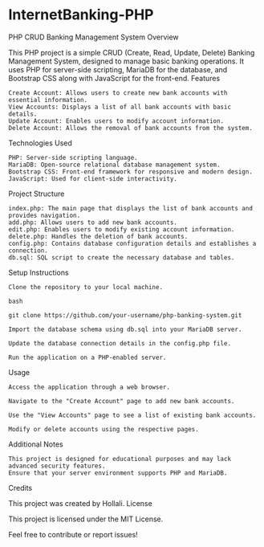 # InternetBanking-PHP
PHP CRUD Banking Management System
Overview

This PHP project is a simple CRUD (Create, Read, Update, Delete) Banking Management System, designed to manage basic banking operations. It uses PHP for server-side scripting, MariaDB for the database, and Bootstrap CSS along with JavaScript for the front-end.
Features

    Create Account: Allows users to create new bank accounts with essential information.
    View Accounts: Displays a list of all bank accounts with basic details.
    Update Account: Enables users to modify account information.
    Delete Account: Allows the removal of bank accounts from the system.

Technologies Used

    PHP: Server-side scripting language.
    MariaDB: Open-source relational database management system.
    Bootstrap CSS: Front-end framework for responsive and modern design.
    JavaScript: Used for client-side interactivity.

Project Structure

    index.php: The main page that displays the list of bank accounts and provides navigation.
    add.php: Allows users to add new bank accounts.
    edit.php: Enables users to modify existing account information.
    delete.php: Handles the deletion of bank accounts.
    config.php: Contains database configuration details and establishes a connection.
    db.sql: SQL script to create the necessary database and tables.

Setup Instructions

    Clone the repository to your local machine.

    bash

    git clone https://github.com/your-username/php-banking-system.git

    Import the database schema using db.sql into your MariaDB server.

    Update the database connection details in the config.php file.

    Run the application on a PHP-enabled server.

Usage

    Access the application through a web browser.

    Navigate to the "Create Account" page to add new bank accounts.

    Use the "View Accounts" page to see a list of existing bank accounts.

    Modify or delete accounts using the respective pages.

Additional Notes

    This project is designed for educational purposes and may lack advanced security features.
    Ensure that your server environment supports PHP and MariaDB.

Credits

This project was created by Hollali.
License

This project is licensed under the MIT License.

Feel free to contribute or report issues!
